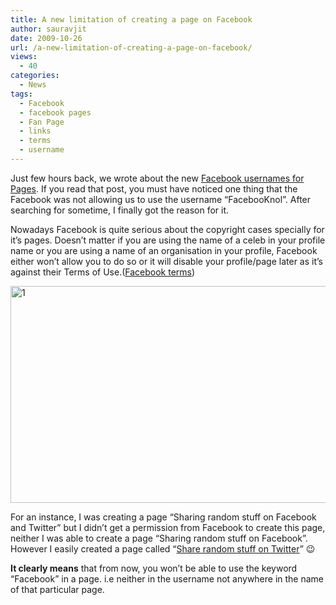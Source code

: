 ```yaml
---
title: A new limitation of creating a page on Facebook
author: sauravjit
date: 2009-10-26
url: /a-new-limitation-of-creating-a-page-on-facebook/
views:
  - 40
categories:
  - News
tags:
  - Facebook
  - facebook pages
  - Fan Page
  - links
  - terms
  - username
---
```

Just few hours back, we wrote about the new <a href="http://www.facebooknol.com/2009/10/26/how-to-setup-a-username-for-your-facebook-pages/" onclick="_gaq.push(['_trackEvent', 'outbound-article', 'http://www.facebooknol.com/2009/10/26/how-to-setup-a-username-for-your-facebook-pages/', 'Facebook usernames for Pages']);" >Facebook usernames for Pages</a>. If you read that post, you must have noticed one thing that the Facebook was not allowing us to use the username &#8220;FacebooKnol&#8221;. After searching for sometime, I finally got the reason for it.

Nowadays Facebook is quite serious about the copyright cases specially for it&#8217;s pages. Doesn&#8217;t matter if you are using the name of a celeb in your profile name or you are using a name of an organisation in your profile, Facebook either won&#8217;t allow you to do so or it will disable your profile/page later as it&#8217;s against their Terms of Use.(<a href="http://www.facebook.com/terms.php" onclick="_gaq.push(['_trackEvent', 'outbound-article', 'http://www.facebook.com/terms.php', 'Facebook terms']);" >Facebook terms</a>)

<img class="aligncenter size-large  wp-image-54411" src="http://cdn.devilsworkshop.org/files/2009/10/14-600x347.jpg" alt="1" width="600" height="347" />

For an instance, I was creating a page &#8220;Sharing random stuff on Facebook and Twitter&#8221; but I didn&#8217;t get a permission from Facebook to create this page, neither I was able to create a page &#8220;Sharing random stuff on Facebook&#8221;. However I easily created a page called &#8220;<a href="http://www.facebook.com/pages/Sharing-Random-stuff-on-Twitter/178952567104?v=wall" onclick="_gaq.push(['_trackEvent', 'outbound-article', 'http://www.facebook.com/pages/Sharing-Random-stuff-on-Twitter/178952567104?v=wall', 'Share random stuff on Twitter']);" >Share random stuff on Twitter</a>&#8221; 😉

**It clearly means** that from now, you won&#8217;t be able to use the keyword &#8220;Facebook&#8221; in a page. i.e neither in the username not anywhere in the name of that particular page.
